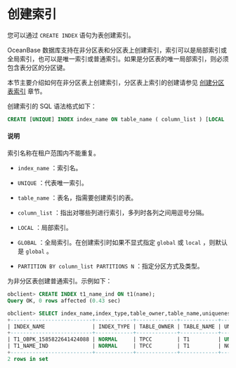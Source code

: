 # 创建索引

您可以通过 `CREATE INDEX` 语句为表创建索引。

OceanBase 数据库支持在非分区表和分区表上创建索引，索引可以是局部索引或全局索引，也可以是唯一索引或普通索引。如果是分区表的唯一局部索引，则必须包含表分区的分区键。

本节主要介绍如何在非分区表上创建索引，分区表上索引的创建请参见 [创建分区表索引](../../../4.replica-management/2.manage-partition-table/1.oracle-mode/9.create-partition-table-index-of-oracle-mode/2.local-index-of-oracle-mode.md) 章节。

创建索引的 SQL 语法格式如下：

```sql
CREATE [UNIQUE] INDEX index_name ON table_name ( column_list ) [LOCAL | GLOBAL] [ PARTITION BY column_list PARTITIONS N ] ;
```

<main id="notice" type='explain'>
<h4>说明</h4>
<p>索引名称在租户范围内不能重复。</p>
</main>

* `index_name` ：索引名。

* `UNIQUE` ：代表唯一索引。

* `table_name` ：表名，指需要创建索引的表。

* `column_list` ：指出对哪些列进行索引，多列时各列之间用逗号分隔。

* `LOCAL` ：局部索引。

* `GLOBAL` ：全局索引。在创建索引时如果不显式指定 `global` 或 `local` ，则默认是 `global` 。

* `PARTITION BY column_list PARTITIONS N` ：指定分区方式及类型。

为非分区表创建普通索引。示例如下：

```sql
obclient> CREATE INDEX t1_name_ind ON t1(name);
Query OK, 0 rows affected (0.43 sec)

obclient> SELECT index_name,index_type,table_owner,table_name,uniqueness FROM user_indexes WHERE table_name='T1';
+--------------------------+------------+-------------+------------+------------+
| INDEX_NAME               | INDEX_TYPE | TABLE_OWNER | TABLE_NAME | UNIQUENESS |
+--------------------------+------------+-------------+------------+------------+
| T1_OBPK_1585822641424088 | NORMAL     | TPCC        | T1         | UNIQUE     |
| T1_NAME_IND              | NORMAL     | TPCC        | T1         | NONUNIQUE  |
+--------------------------+------------+-------------+------------+------------+
2 rows in set
```
